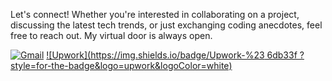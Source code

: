 Let's connect! Whether you're interested in collaborating on a project, discussing the latest tech trends, or just exchanging coding anecdotes, feel free to reach out. My virtual door is always open.


[![Gmail](https://img.shields.io/badge/Gmail-%23d9534f?style=for-the-badge&logo=gmail&logoColor=white)](mailto:ataurrab56@gmail.com)       [![Upwork](https://img.shields.io/badge/Upwork-%23 6db33f ?style=for-the-badge&logo=upwork&logoColor=white)](https://www.upwork.com/freelancers/~010265848fae8ffe2e)


<!---
AtaUrrab/AtaUrrab is a ✨ special ✨ repository because its `README.md` (this file) appears on your GitHub profile.
You can click the Preview link to take a look at your changes.
--->
